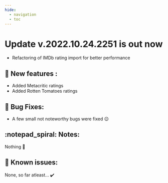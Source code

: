 ```yaml
---
hide:
  - navigation
  - toc
---
```


# Update v.2022.10.24.2251 is out now

- Refactoring of IMDb rating import for better performance

## :rocket: New features :
- Added Metacritic ratings
- Added Rotten Tomatoes ratings

## :bug: Bug Fixes:
- A few small not noteworthy bugs were fixed :wink:

## :notepad_spiral: Notes:
Nothing :shrug:

## :exploding_head: Known issues:
None, so far atleast... :heavy_check_mark: